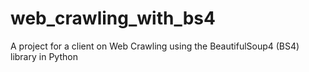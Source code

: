 # web_crawling_with_bs4
A project for a client on Web Crawling using the BeautifulSoup4 (BS4) library in Python
